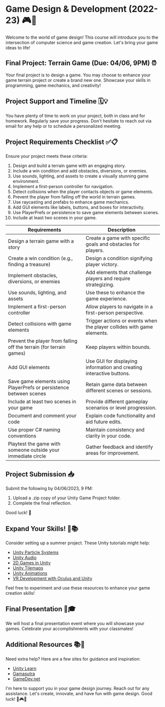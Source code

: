 # Game Design & Development (2022-23) 🎮🚀

Welcome to the world of game design! This course will introduce you to the intersection of computer science and game creation. Let's bring your game ideas to life!

## Final Project: Terrain Game (Due: 04/06, 9PM) ⏰

Your final project is to design a game. You may choose to enhance your game terrain project or create a brand new one. Showcase your skills in programming, game mechanics, and creativity!

## Project Support and Timeline 🗓️💡

You have plenty of time to work on your project, both in class and for homework. Regularly save your progress. Don't hesitate to reach out via email for any help or to schedule a personalized meeting.

## Project Requirements Checklist ✅📋

Ensure your project meets these criteria:

1. Design and build a terrain game with an engaging story.
2. Include a win condition and add obstacles, diversions, or enemies.
3. Use sounds, lighting, and assets to create a visually stunning game environment.
4. Implement a first-person controller for navigation.
5. Detect collisions when the player contacts objects or game elements.
6. Prevent the player from falling off the world in terrain games.
7. Use raycasting and prefabs to enhance game mechanics.
8. Add GUI elements like labels, buttons, and boxes for interactivity.
9. Use PlayerPrefs or persistence to save game elements between scenes.
10. Include at least two scenes in your game.

| Requirements                                                                                  | Description                                                                                                      |
| --------------------------------------------------------------------------------------------- | ---------------------------------------------------------------------------------------------------------------- |
| Design a terrain game with a story                                                            | Create a game with specific goals and obstacles for players.                                                     |
| Create a win condition (e.g., finding a treasure)                                             | Design a condition signifying player victory.                                                                    |
| Implement obstacles, diversions, or enemies                                                   | Add elements that challenge players and require strategizing.                                                    |
| Use sounds, lighting, and assets                                                              | Use these to enhance the game experience.                                                                        |
| Implement a first-person controller                                                           | Allow players to navigate in a first-person perspective.                                                         |
| Detect collisions with game elements                                                          | Trigger actions or events when the player collides with game elements.                                           |
| Prevent the player from falling off the terrain (for terrain games)                           | Keep players within bounds.                                                                                      |
| Add GUI elements                                                                              | Use GUI for displaying information and creating interactive buttons.                                             |
| Save game elements using PlayerPrefs or persistence between scenes                            | Retain game data between different scenes or sessions.                                                           |
| Include at least two scenes in your game                                                      | Provide different gameplay scenarios or level progression.                                                       |
| Document and comment your code                                                                | Explain code functionality and aid future edits.                                                                 |
| Use proper C# naming conventions                                                              | Maintain consistency and clarity in your code.                                                                   |
| Playtest the game with someone outside your immediate circle                                  | Gather feedback and identify areas for improvement.                                                              |

## Project Submission 📥

Submit the following by 04/06/2023, 9 PM:

1. Upload a .zip copy of your Unity Game Project folder.
2. Complete the final reflection.

Good luck! 🚀

## Expand Your Skills! 🌟📚

Consider setting up a summer project. These Unity tutorials might help:

- [Unity Particle Systems](https://learn.unity.com/tutorial/unity-particle-systems)
- [Unity Audio](https://learn.unity.com/tutorial/unity-audio)
- [2D Games in Unity](https://learn.unity.com/tutorial/2d-games-in-unity)
- [Unity Tilemaps](https://learn.unity.com/tutorial/unity-tilemaps)
- [Unity Animations](https://learn.unity.com/tutorial/unity-animations)
- [VR Development with Oculus and Unity](https://learn.unity.com/tutorial/vr-development-with-oculus-and-unity)

Feel free to experiment and use these resources to enhance your game creation skills!

## Final Presentation 🎉🎓

We will host a final presentation event where you will showcase your games. Celebrate your accomplishments with your classmates!

## Additional Resources 📚🤝

Need extra help? Here are a few sites for guidance and inspiration:

- [Unity Learn](https://learn.unity.com/)
- [Gamasutra](https://www.gamasutra.com/)
- [GameDev.net](https://www.gamedev.net/)

I'm here to support you in your game design journey. Reach out for any assistance. Let's create, innovate, and have fun with game design. Good luck! 🚀🎮💡
